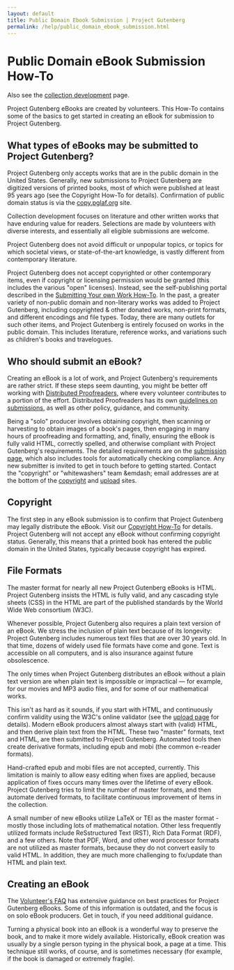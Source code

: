 ```yaml
---
layout: default
title: Public Domain Ebook Submission | Project Gutenberg
permalink: /help/public_domain_ebook_submission.html
---
```


Public Domain eBook Submission How-To
=====================================

Also see the [collection development](/policy/collection_development.html) page.

Project Gutenberg eBooks are created by volunteers. This How-To contains some of the basics to get started in creating an eBook for submission to Project Gutenberg. 

## What types of eBooks may be submitted to Project Gutenberg?
Project Gutenberg only accepts works that are in the public domain in the United States. Generally, new submissions to Project Gutenberg are digitized versions of printed books, most of which were published at least 95 years ago (see the Copyright How-To for details). Confirmation of public domain status is via the [copy.pglaf.org](https://copy.pglaf.org) site.

Collection development focuses on literature and other written works that have enduring value for readers. Selections are made by volunteers with diverse interests, and essentially all eligible submissions are welcome. 

Project Gutenberg does not avoid difficult or unpopular topics, or topics for which societal views, or state-of-the-art knowledge, is vastly different from contemporary literature. 

Project Gutenberg does not accept copyrighted or other contemporary items, even if copyright or licensing permission would be granted (this includes the various "open" licenses). Instead, see the self-publishing portal described in the [Submitting Your own Work How-To](). In the past, a greater variety of non-public domain and non-literary works was added to Project Gutenberg, including copyrighted & other donated works, non-print formats, and different encodings and file types. Today, there are many outlets for such other items, and Project Gutenberg is entirely focused on works in the public domain. This includes literature, reference works, and variations such as children's books and travelogues.

## Who should submit an eBook?
Creating an eBook is a lot of work, and Project Gutenberg's requirements are rather strict. If these steps seem daunting, you might be better off working with [Distributed Proofreaders](https://www.pgdp.net), where every volunteer contributes to a portion of the effort. Distributed Proofreaders has its own [guidelines on submissions](https://www.pgdp.net/wiki/DP_Official_Documentation:General/New_Volunteer_Frequently_Asked_Questions#Why_do_we_pick_the_books_that_we_do.3F), as well as other policy, guidance, and community. 

Being a "solo" producer involves obtaining copyright, then scanning or harvesting to obtain images of a book's pages, then engaging in many hours of proofreading and formatting, and, finally, ensuring the eBook is fully valid HTML, correctly spelled, and otherwise compliant with Project Gutenberg's requirements. The detailed requirements are on the [submission page](https://upload.pglaf.org), which also includes tools for automatically checking compliance. Any new submitter is invited to get in touch before to getting started. Contact the "copyright" or "whitewashers" team &emdash; email addresses are at the bottom of the [copyright](https://copy.pglaf.org) and [upload](https://upload.pglaf.org) sites.

## Copyright
The first step in any eBook submission is to confirm that Project Gutenberg may legally distribute the eBook. Visit our [Copyright How-To](/help/copyright.html) for details. Project Gutenberg will not accept any eBook without confirming copyright status. Generally, this means that a printed book has entered the public domain in the United States, typically because copyright has expired. 

## File Formats
The master format for nearly all new Project Gutenberg eBooks is HTML. Project Gutenberg insists the HTML is fully valid, and any cascading style sheets (CSS) in the HTML are part of the published standards by the World Wide Web consortium (W3C).

Whenever possible, Project Gutenberg also requires a plain text version of an eBook. We stress the inclusion of plain text because of its longevity: Project Gutenberg includes numerous text files that are over 30 years old. In that time, dozens of widely used file formats have come and gone. Text is accessible on all computers, and is also insurance against future obsolescence.

The only times when Project Gutenberg distributes an eBook without a plain text version are when plain text is impossible or impractical — for example, for our movies and MP3 audio files, and for some of our mathematical works.

This isn't as hard as it sounds, if you start with HTML, and continuously confirm validity using the W3C's online validator (see the [upload page](https://upload.pglaf.org) for details). Modern eBook producers almost always start with (valid) HTML, and then derive plain text from the HTML. These two "master" formats, text and HTML, are then submitted to Project Gutenberg. Automated tools then create derivative formats, including epub and mobi (the common e-reader formats). 

Hand-crafted epub and mobi files are not accepted, currently. This limitation is mainly to allow easy editing when fixes are applied, because application of fixes occurs many times over the lifetime of every eBook. Project Gutenberg tries to limit the number of master formats, and then automate derived formats, to facilitate continuous improvement of items in the collection. 

A small number of new eBooks utilize LaTeX or TEI as the master format - mostly those including lots of mathematical notation. Other less frequently utilized formats include ReSstructured Text (RST), Rich Data Format (RDF), and a few others. Note that PDF, Word, and other word processor formats are not utilized as master formats, because they do not convert easily to valid HTML. In addition, they are much more challenging to fix/update than HTML and plain text.

## Creating an eBook
The [Volunteer's FAQ](/help/volunteers_faq.html) has extensive guidance on best practices for Project Gutenberg eBooks. Some of this information is outdated, and the focus is on solo eBook producers. Get in touch, if you need additional guidance. 

Turning a physical book into an eBook is a wonderful way to preserve the book, and to make it more widely available. Historically, eBook creation was usually by a single person typing in the physical book, a page at a time. This technique still works, of course, and is sometimes necessary (for example, if the book is damaged or extremely fragile). 
